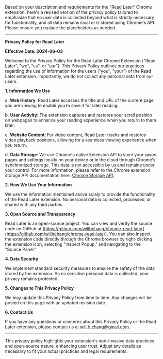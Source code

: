 Based on your description and requirements for the "Read Later" Chrome extension, here's a revised version of the privacy policy tailored to emphasize that no user data is collected beyond what is strictly necessary for functionality, and all data remains local or is stored using Chrome's API. Please ensure you replace the placeholders as needed.

---

**Privacy Policy for Read Later**

**Effective Date: 2024-06-03**

Welcome to the Privacy Policy for the Read Later Chrome Extension ("Read Later", "we", "us", or "our"). This Privacy Policy outlines our practices regarding the use of information for the users ("you", "your") of the Read Later extension. Importantly, we do not collect any personal data from our users.

**1. Information We Use**

a. **Web History**: Read Later accesses the title and URL of the current page you are viewing to enable you to save it for later reading.

b. **User Activity**: The extension captures and restores your scroll position on webpages to enhance your reading experience when you return to them later.

c. **Website Content**: For video content, Read Later tracks and restores video playback positions, allowing for a seamless viewing experience when you return.

d. **Data Storage**: We use Chrome's native Extension API to store your saved pages and settings locally on your device or in the cloud through Chrome's synchronized storage. This data is not accessible by us and remains under your control. For more information, please refer to the Chrome extension storage API documentation here: [Chrome Storage API](https://developer.chrome.com/docs/extensions/reference/storage/).

**2. How We Use Your Information**

We use the information mentioned above solely to provide the functionality of the Read Later extension. No personal data is collected, processed, or shared with any third parties.

**3. Open Source and Transparency**

Read Later is an open-source project. You can view and verify the source code on GitHub at [https://github.com/willbchang/chrome-read-later](https://github.com/willbchang/chrome-read-later). You can also inspect the extension code directly through the Chrome browser by right-clicking the extension icon, selecting "Inspect Popup," and navigating to the "Source Panel."

**4. Data Security**

We implement standard security measures to ensure the safety of the data stored by the extension. As no sensitive personal data is collected, your privacy remains protected.

**5. Changes to This Privacy Policy**

We may update this Privacy Policy from time to time. Any changes will be posted on this page with an updated revision date.

**6. Contact Us**

If you have any questions or concerns about this Privacy Policy or the Read Later extension, please contact us at [will.b.chang@gmail.com](mailto:will.b.chang@gmail.com).

---

This privacy policy highlights your extension's non-invasive data practices and open-source nature, enhancing user trust. Adjust any details as necessary to fit your actual practices and legal requirements.